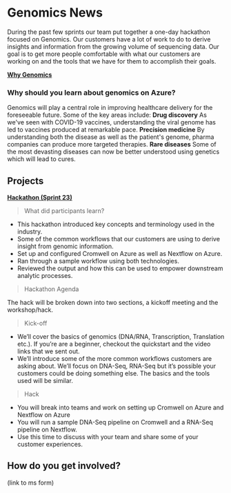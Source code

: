 # Genomics News

During the past few sprints our team put together a one-day hackathon focused on Genomics. Our customers have a lot of work to do to derive insights and information from the growing volume of sequencing data. Our goal is to get more people comfortable with what our customers are working on and the tools that we have for them to accomplish their goals.

[**Why Genomics**](https://github.com/microsoft/Genomics-Quickstart)

### Why should you learn about genomics on Azure?
Genomics will play a central role in improving healthcare delivery for the foreseeable future. Some of the key areas include:
**Drug discovery** As we've seen with COVID-19 vaccines, understanding the viral genome has led to vaccines produced at remarkable pace.
**Precision medicine** By understanding both the disease as well as the patient's genome, pharma companies can produce more targeted therapies.
**Rare diseases** Some of the most devasting diseases can now be better understood using genetics which will lead to cures.

## Projects
[**Hackathon (Sprint 23)**](./Hackathon) 

> What did participants learn?
* This hackathon introduced key concepts and terminology used in the industry.
* Some of the common workflows that our customers are using to derive insight from genomic information.
* Set up and configured Cromwell on Azure as well as Nextflow on Azure.
* Ran through a sample workflow using both technologies.
* Reviewed the output and how this can be used to empower downstream analytic processes.

> Hackathon Agenda

The hack will be broken down into two sections, a kickoff meeting and the workshop/hack.

> Kick-off

* We’ll cover the basics of genomics (DNA/RNA, Transcription, Translation etc.). If you’re are a beginner, checkout the quickstart and the video links that we sent out.
* We’ll introduce some of the more common workflows customers are asking about. We’ll focus on DNA-Seq, RNA-Seq but it’s possible your customers could be doing something else. The basics and the tools used will be similar.

> Hack
* You will break into teams and work on setting up Cromwell on Azure and Nextflow on Azure
* You will run a sample DNA-Seq pipeline on Cromwell and a RNA-Seq pipeline on Nextflow.
* Use this time to discuss with your team and share some of your customer experiences.

## How do you get involved?
(link to ms form)
